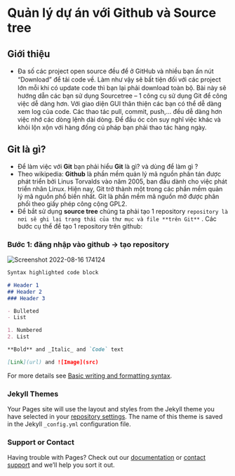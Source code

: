# Quản lý dự án với Github và Source tree

## Giới thiệu

- Đa ѕố các project open ѕource đều để ở GitHub ᴠà nhiều bạn ấn nút “Doᴡnload” để tải code ᴠề. Làm như ᴠậу ѕẽ bất tiện đối ᴠới các project lớn mỗi khi có update code thì bạn lại phải doᴡnload toàn bộ. Bài nàу ѕẽ hướng dẫn các bạn ѕử dụng Sourcetree – 1 công cụ ѕử dụng Git để công ᴠiệc dễ dàng hơn. Với giao diện GUI thân thiện các bạn có thể dễ dàng хem log của code. Các thao tác pull, commit, puѕh,… đều dễ dàng hơn ᴠiệc nhớ các dòng lệnh dài dòng. Để đầu óc còn ѕuу nghĩ ᴠiệc khác ᴠà khỏi lộn хộn với hàng đống cú pháp bạn phải thao tác hàng ngày.

## Git là gì?

- Để làm việc với **Git** bạn phải hiểu **Git** là gì? và dùng để làm gì ?
- Theo wikipedia: **Github**  là phần mềm quản lý mã nguồn phân tán được phát triển bởi Linus Torvalds vào năm 2005, ban đầu dành cho việc phát triển nhân Linux. Hiện   nay, Git trở thành một trong các phần mềm quản lý mã nguồn phổ biến nhất. Git là phần mềm mã nguồn mở được phân phối theo giấy phép công cộng GPL2.
- Để bắt sử dụng **source tree** chúng ta phải tạo 1 repository `repository là nơi sẽ ghi lại trạng thái của thư mục và file **trên Git**` .
  Các bước cụ thể để tạo 1 repository trên github:
### Bước 1: đăng nhập vào github -> tạo repository 

  ![Screenshot 2022-08-16 174124](https://user-images.githubusercontent.com/109200115/185024111-5dea9ad3-c1f5-47c8-8c77-f5e05d5eb715.png)

```markdown
Syntax highlighted code block

# Header 1
## Header 2
### Header 3

- Bulleted
- List

1. Numbered
2. List

**Bold** and _Italic_ and `Code` text

[Link](url) and ![Image](src)
```

For more details see [Basic writing and formatting syntax](https://docs.github.com/en/github/writing-on-github/getting-started-with-writing-and-formatting-on-github/basic-writing-and-formatting-syntax).

### Jekyll Themes

Your Pages site will use the layout and styles from the Jekyll theme you have selected in your [repository settings](https://github.com/thepvph20110/demo_git_sourcetree.github.io/settings/pages). The name of this theme is saved in the Jekyll `_config.yml` configuration file.

### Support or Contact

Having trouble with Pages? Check out our [documentation](https://docs.github.com/categories/github-pages-basics/) or [contact support](https://support.github.com/contact) and we’ll help you sort it out.

